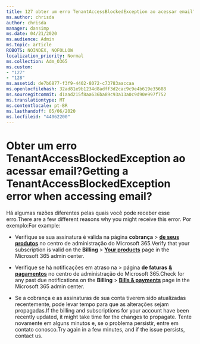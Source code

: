 ```yaml
---
title: 127 obter um erro TenantAccessBlockedException ao acessar email?
ms.author: chrisda
author: chrisda
manager: dansimp
ms.date: 04/21/2020
ms.audience: Admin
ms.topic: article
ROBOTS: NOINDEX, NOFOLLOW
localization_priority: Normal
ms.collection: Adm_O365
ms.custom:
- "127"
- "128"
ms.assetid: de7b6877-f3f9-4402-8072-c73783aaccaa
ms.openlocfilehash: 32ad81e9b1234d8adff3d2cac9c9e4b619e35688
ms.sourcegitcommit: d1aad215f8aa636ba89c93a13a0c9d90e997f752
ms.translationtype: MT
ms.contentlocale: pt-BR
ms.lasthandoff: 05/06/2020
ms.locfileid: "44062200"
---
```

# <a name="getting-a-tenantaccessblockedexception-error-when-accessing-email"></a><span data-ttu-id="04b77-102">Obter um erro TenantAccessBlockedException ao acessar email?</span><span class="sxs-lookup"><span data-stu-id="04b77-102">Getting a TenantAccessBlockedException error when accessing email?</span></span>

<span data-ttu-id="04b77-103">Há algumas razões diferentes pelas quais você pode receber esse erro.</span><span class="sxs-lookup"><span data-stu-id="04b77-103">There are a few different reasons why you might receive this error.</span></span> <span data-ttu-id="04b77-104">Por exemplo:</span><span class="sxs-lookup"><span data-stu-id="04b77-104">For example:</span></span>

- <span data-ttu-id="04b77-105">Verifique se sua assinatura é válida na página **cobrança** \> **[de seus produtos](https://portal.office.com/adminportal/home#/subscriptions)** no centro de administração do Microsoft 365.</span><span class="sxs-lookup"><span data-stu-id="04b77-105">Verify that your subscription is valid on the **Billing** \> **[Your products](https://portal.office.com/adminportal/home#/subscriptions)** page in the Microsoft 365 admin center.</span></span>

- <span data-ttu-id="04b77-106">Verifique se há notificações em atraso na \> página **de faturas** **[& pagamentos](https://portal.office.com/adminportal/home#/billoverview)** no centro de administração do Microsoft 365.</span><span class="sxs-lookup"><span data-stu-id="04b77-106">Check for any past due notifications on the **Billing** \> **[Bills & payments](https://portal.office.com/adminportal/home#/billoverview)** page in the Microsoft 365 admin center.</span></span>

- <span data-ttu-id="04b77-107">Se a cobrança e as assinaturas de sua conta tiverem sido atualizadas recentemente, pode levar tempo para que as alterações sejam propagadas.</span><span class="sxs-lookup"><span data-stu-id="04b77-107">If the billing and subscriptions for your account have been recently updated, it might take time for the changes to propagate.</span></span> <span data-ttu-id="04b77-108">Tente novamente em alguns minutos e, se o problema persistir, entre em contato conosco.</span><span class="sxs-lookup"><span data-stu-id="04b77-108">Try again in a few minutes, and if the issue persists, contact us.</span></span>
